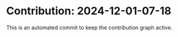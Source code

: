 # Contribution: 2024-12-01-07-18
This is an automated commit to keep the contribution graph active.

